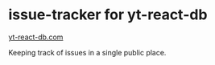# issue-tracker for yt-react-db

[yt-react-db.com](https://yt-react-db.com)

Keeping track of issues in a single public place.
